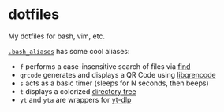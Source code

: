 # dotfiles

My dotfiles for bash, vim, etc.

[`.bash_aliases`](.bash_aliases) has some cool aliases:

- `f` performs a case-insensitive search of files via [find](http://man7.org/linux/man-pages/man1/find.1.html)
- `qrcode` generates and displays a QR Code using [libqrencode](https://fukuchi.org/works/qrencode/index.html.en)
- `s` acts as a basic timer (sleeps for N seconds, then beeps)
- `t` displays a colorized [directory tree](http://mama.indstate.edu/users/ice/tree)
- `yt` and `yta` are wrappers for [yt-dlp](https://github.com/yt-dlp/yt-dlp)
